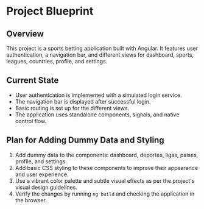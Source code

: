 # Project Blueprint

## Overview

This project is a sports betting application built with Angular. It features user authentication, a navigation bar, and different views for dashboard, sports, leagues, countries, profile, and settings.

## Current State

- User authentication is implemented with a simulated login service.
- The navigation bar is displayed after successful login.
- Basic routing is set up for the different views.
- The application uses standalone components, signals, and native control flow.

## Plan for Adding Dummy Data and Styling

1. Add dummy data to the components: dashboard, deportes, ligas, paises, profile, and settings.
2. Add basic CSS styling to these components to improve their appearance and user experience.
3. Use a vibrant color palette and subtle visual effects as per the project's visual design guidelines.
4. Verify the changes by running `ng build` and checking the application in the browser.